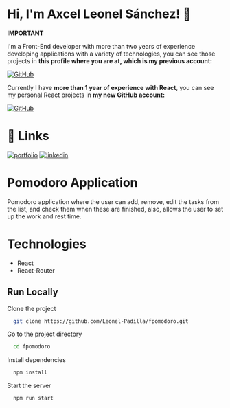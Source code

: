
# Hi, I'm Axcel Leonel Sánchez! 👋

**IMPORTANT**

I'm a Front-End developer with more than two years of experience 
developing applications with a variety of technologies, you can see 
those projects in **this profile where you are at, which is my previous account:**

[![GitHub](https://img.shields.io/badge/Previous_Account-282828?style=for-the-badge&logo=GitHub&logoColor=white)](https://github.com/Leonel-Padilla)

Currently I have **more than 1 year of experience with React**, you can see
my personal React projects in **my new GitHub account:**

[![GitHub](https://img.shields.io/badge/GitHub_Account-282828?style=for-the-badge&logo=GitHub&logoColor=white)](https://github.com/Leonel-Padilla2)


# 🔗 Links
[![portfolio](https://img.shields.io/badge/my_portfolio-E8E8E8?style=for-the-badge&logo=ko-fi&logoColor=black)](https://leonel-padilla2.github.io/portfolio/)
[![linkedin](https://img.shields.io/badge/linkedin-blue?style=for-the-badge&logo=linkedin&logoColor=white)](https://www.linkedin.com/in/axcel-leonel-sánchez-padilla)

# Pomodoro Application
Pomodoro application where the user can add, remove, edit the tasks
from the list, and check them when these are finished, also, allows
the user to set up the work and rest time.


# Technologies
- React 
- React-Router
## Run Locally

Clone the project

```bash
  git clone https://github.com/Leonel-Padilla/fpomodoro.git
```

Go to the project directory

```bash
  cd fpomodoro
```

Install dependencies

```bash
  npm install
```

Start the server

```bash
  npm run start
```

